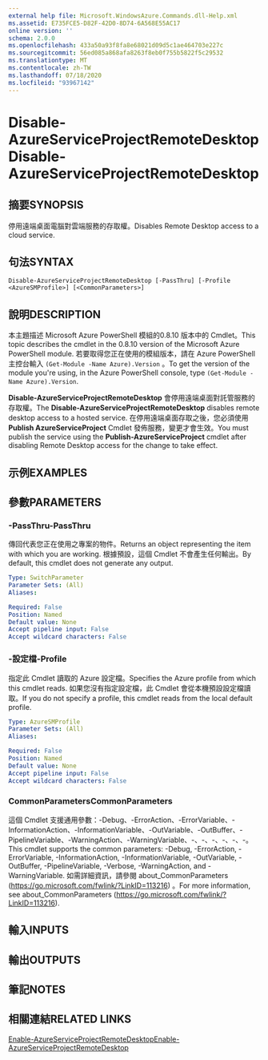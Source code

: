 ```yaml
---
external help file: Microsoft.WindowsAzure.Commands.dll-Help.xml
ms.assetid: E735FCE5-D82F-42D0-8D74-6A568E55AC17
online version: ''
schema: 2.0.0
ms.openlocfilehash: 433a50a93f8fa8e68021d09d5c1ae464703e227c
ms.sourcegitcommit: 56ed085a868afa8263f8eb0f755b5822f5c29532
ms.translationtype: MT
ms.contentlocale: zh-TW
ms.lasthandoff: 07/18/2020
ms.locfileid: "93967142"
---
```

# <span data-ttu-id="fc26c-101">Disable-AzureServiceProjectRemoteDesktop</span><span class="sxs-lookup"><span data-stu-id="fc26c-101">Disable-AzureServiceProjectRemoteDesktop</span></span>

## <span data-ttu-id="fc26c-102">摘要</span><span class="sxs-lookup"><span data-stu-id="fc26c-102">SYNOPSIS</span></span>
<span data-ttu-id="fc26c-103">停用遠端桌面電腦對雲端服務的存取權。</span><span class="sxs-lookup"><span data-stu-id="fc26c-103">Disables Remote Desktop access to a cloud service.</span></span>

## <span data-ttu-id="fc26c-104">句法</span><span class="sxs-lookup"><span data-stu-id="fc26c-104">SYNTAX</span></span>

```
Disable-AzureServiceProjectRemoteDesktop [-PassThru] [-Profile <AzureSMProfile>] [<CommonParameters>]
```

## <span data-ttu-id="fc26c-105">說明</span><span class="sxs-lookup"><span data-stu-id="fc26c-105">DESCRIPTION</span></span>
<span data-ttu-id="fc26c-106">本主題描述 Microsoft Azure PowerShell 模組的0.8.10 版本中的 Cmdlet。</span><span class="sxs-lookup"><span data-stu-id="fc26c-106">This topic describes the cmdlet in the 0.8.10 version of the Microsoft Azure PowerShell module.</span></span>
<span data-ttu-id="fc26c-107">若要取得您正在使用的模組版本，請在 Azure PowerShell 主控台輸入 `(Get-Module -Name Azure).Version` 。</span><span class="sxs-lookup"><span data-stu-id="fc26c-107">To get the version of the module you're using, in the Azure PowerShell console, type `(Get-Module -Name Azure).Version`.</span></span>

<span data-ttu-id="fc26c-108">**Disable-AzureServiceProjectRemoteDesktop** 會停用遠端桌面對託管服務的存取權。</span><span class="sxs-lookup"><span data-stu-id="fc26c-108">The **Disable-AzureServiceProjectRemoteDesktop** disables remote desktop access to a hosted service.</span></span>
<span data-ttu-id="fc26c-109">在停用遠端桌面存取之後，您必須使用 **Publish AzureServiceProject** Cmdlet 發佈服務，變更才會生效。</span><span class="sxs-lookup"><span data-stu-id="fc26c-109">You must publish the service using the **Publish-AzureServiceProject** cmdlet after disabling Remote Desktop access for the change to take effect.</span></span>

## <span data-ttu-id="fc26c-110">示例</span><span class="sxs-lookup"><span data-stu-id="fc26c-110">EXAMPLES</span></span>

## <span data-ttu-id="fc26c-111">參數</span><span class="sxs-lookup"><span data-stu-id="fc26c-111">PARAMETERS</span></span>

### <span data-ttu-id="fc26c-112">-PassThru</span><span class="sxs-lookup"><span data-stu-id="fc26c-112">-PassThru</span></span>
<span data-ttu-id="fc26c-113">傳回代表您正在使用之專案的物件。</span><span class="sxs-lookup"><span data-stu-id="fc26c-113">Returns an object representing the item with which you are working.</span></span>
<span data-ttu-id="fc26c-114">根據預設，這個 Cmdlet 不會產生任何輸出。</span><span class="sxs-lookup"><span data-stu-id="fc26c-114">By default, this cmdlet does not generate any output.</span></span>

```yaml
Type: SwitchParameter
Parameter Sets: (All)
Aliases: 

Required: False
Position: Named
Default value: None
Accept pipeline input: False
Accept wildcard characters: False
```

### <span data-ttu-id="fc26c-115">-設定檔</span><span class="sxs-lookup"><span data-stu-id="fc26c-115">-Profile</span></span>
<span data-ttu-id="fc26c-116">指定此 Cmdlet 讀取的 Azure 設定檔。</span><span class="sxs-lookup"><span data-stu-id="fc26c-116">Specifies the Azure profile from which this cmdlet reads.</span></span>
<span data-ttu-id="fc26c-117">如果您沒有指定設定檔，此 Cmdlet 會從本機預設設定檔讀取。</span><span class="sxs-lookup"><span data-stu-id="fc26c-117">If you do not specify a profile, this cmdlet reads from the local default profile.</span></span>

```yaml
Type: AzureSMProfile
Parameter Sets: (All)
Aliases: 

Required: False
Position: Named
Default value: None
Accept pipeline input: False
Accept wildcard characters: False
```

### <span data-ttu-id="fc26c-118">CommonParameters</span><span class="sxs-lookup"><span data-stu-id="fc26c-118">CommonParameters</span></span>
<span data-ttu-id="fc26c-119">這個 Cmdlet 支援通用參數：-Debug、-ErrorAction、-ErrorVariable、-InformationAction、-InformationVariable、-OutVariable、-OutBuffer、-PipelineVariable、-WarningAction、-WarningVariable、-、-、-、-、-、-。</span><span class="sxs-lookup"><span data-stu-id="fc26c-119">This cmdlet supports the common parameters: -Debug, -ErrorAction, -ErrorVariable, -InformationAction, -InformationVariable, -OutVariable, -OutBuffer, -PipelineVariable, -Verbose, -WarningAction, and -WarningVariable.</span></span> <span data-ttu-id="fc26c-120">如需詳細資訊，請參閱 about_CommonParameters (https://go.microsoft.com/fwlink/?LinkID=113216) 。</span><span class="sxs-lookup"><span data-stu-id="fc26c-120">For more information, see about_CommonParameters (https://go.microsoft.com/fwlink/?LinkID=113216).</span></span>

## <span data-ttu-id="fc26c-121">輸入</span><span class="sxs-lookup"><span data-stu-id="fc26c-121">INPUTS</span></span>

## <span data-ttu-id="fc26c-122">輸出</span><span class="sxs-lookup"><span data-stu-id="fc26c-122">OUTPUTS</span></span>

## <span data-ttu-id="fc26c-123">筆記</span><span class="sxs-lookup"><span data-stu-id="fc26c-123">NOTES</span></span>

## <span data-ttu-id="fc26c-124">相關連結</span><span class="sxs-lookup"><span data-stu-id="fc26c-124">RELATED LINKS</span></span>

[<span data-ttu-id="fc26c-125">Enable-AzureServiceProjectRemoteDesktop</span><span class="sxs-lookup"><span data-stu-id="fc26c-125">Enable-AzureServiceProjectRemoteDesktop</span></span>](./Enable-AzureServiceProjectRemoteDesktop.md)


